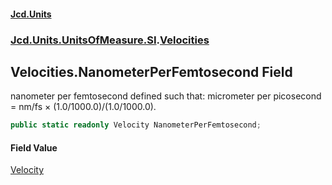 #### [Jcd.Units](index.md 'index')
### [Jcd.Units.UnitsOfMeasure.SI](Jcd.Units.UnitsOfMeasure.SI.md 'Jcd.Units.UnitsOfMeasure.SI').[Velocities](Velocities.md 'Jcd.Units.UnitsOfMeasure.SI.Velocities')

## Velocities.NanometerPerFemtosecond Field

nanometer per femtosecond defined such that: micrometer per picosecond = nm/fs × (1.0/1000.0)/(1.0/1000.0).

```csharp
public static readonly Velocity NanometerPerFemtosecond;
```

#### Field Value
[Velocity](Velocity.md 'Jcd.Units.UnitTypes.Velocity')